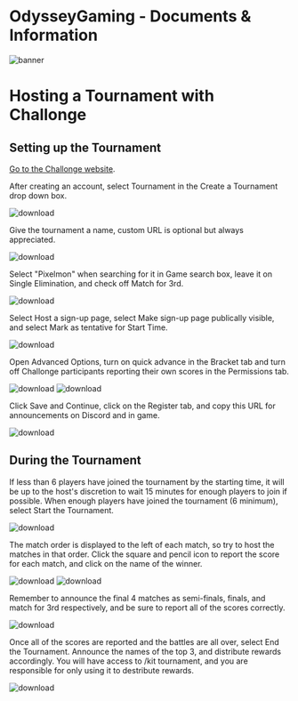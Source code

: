 # OdysseyGaming - Documents & Information 
![banner](https://user-images.githubusercontent.com/84603499/140682231-0c5ad6fd-2846-499a-8fc8-b0407e261d10.png)
# Hosting a Tournament with Challonge

## Setting up the Tournament

[Go to the Challonge website](https://challonge.com/).

After creating an account, select Tournament in the Create a Tournament drop down box.

![download](https://user-images.githubusercontent.com/78932689/148280413-a1c15038-3182-4d20-a3db-89cde2712215.png)

Give the tournament a name, custom URL is optional but always appreciated.

![download](https://user-images.githubusercontent.com/78932689/148280850-900f6432-0344-471d-a20d-3fbd1ea5742b.png)

Select "Pixelmon" when searching for it in Game search box, leave it on Single Elimination, and check off Match for 3rd.

![download](https://user-images.githubusercontent.com/78932689/148281181-db86a5fa-f672-4f08-a9b2-699802747b10.png)

Select Host a sign-up page, select Make sign-up page publically visible, and select Mark as tentative for Start Time.

![download](https://user-images.githubusercontent.com/78932689/148281480-9ed0be51-c8a9-4534-a938-7ff94400bbb3.png)

Open Advanced Options, turn on quick advance in the Bracket tab and turn off Challonge participants reporting their own scores in the Permissions tab.

![download](https://user-images.githubusercontent.com/78932689/148282011-345aeee7-ee85-46f6-b81c-0a976bde7407.png)
![download](https://user-images.githubusercontent.com/78932689/148282016-bbfcad81-0a65-4220-acd7-891b7a1fe524.png)

Click Save and Continue, click on the Register tab, and copy this URL for announcements on Discord and in game.

![download](https://user-images.githubusercontent.com/78932689/148282995-dde1efa6-f165-4939-bd20-15c7f57779ea.png)

## During the Tournament

If less than 6 players have joined the tournament by the starting time, it will be up to the host's discretion to wait 15 minutes for enough players to join if possible. When enough players have joined the tournament (6 minimum), select Start the Tournament.

![download](https://user-images.githubusercontent.com/78932689/148285603-126f9c39-a992-4d73-bf37-86eb1a01339b.png)

The match order is displayed to the left of each match, so try to host the matches in that order. Click the square and pencil icon to report the score for each match, and click on the name of the winner.

![download](https://user-images.githubusercontent.com/78932689/148286206-ebd063f8-2d3f-41db-9382-f8f3b12ca92b.png)
![download](https://user-images.githubusercontent.com/78932689/148286227-d88c7b11-be5b-41c2-913a-5380f400337a.png)

Remember to announce the final 4 matches as semi-finals, finals, and match for 3rd respectively, and be sure to report all of the scores correctly.

![download](https://user-images.githubusercontent.com/78932689/148287311-c653b69b-ecdc-44bc-b93d-fe3b70e24580.png)

Once all of the scores are reported and the battles are all over, select End the Tournament. Announce the names of the top 3, and distribute rewards accordingly. You will have access to /kit tournament, and you are responsible for only using it to destribute rewards.

![download](https://user-images.githubusercontent.com/78932689/148287908-8a2977ad-26f6-41e2-bb43-939e0d375075.png)

